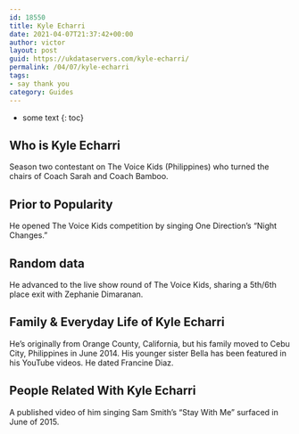 ```yaml
---
id: 18550
title: Kyle Echarri
date: 2021-04-07T21:37:42+00:00
author: victor
layout: post
guid: https://ukdataservers.com/kyle-echarri/
permalink: /04/07/kyle-echarri
tags:
- say thank you
category: Guides
---
```


* some text
{: toc}


## Who is Kyle Echarri



Season two contestant on The Voice Kids (Philippines) who turned the chairs of Coach Sarah and Coach Bamboo.

                
                
                
## Prior to Popularity



He opened The Voice Kids competition by singing One Direction&#8217;s &#8220;Night Changes.&#8221;

                
                
                
## Random data



He advanced to the live show round of The Voice Kids, sharing a 5th/6th place exit with Zephanie Dimaranan.

                
                
                
## Family & Everyday Life of Kyle Echarri



He&#8217;s originally from Orange County, California, but his family moved to Cebu City, Philippines in June 2014. His younger sister Bella has been featured in his YouTube videos. He dated Francine Diaz. 

                
                
                
## People Related With Kyle Echarri



A published video of him singing Sam Smith&#8217;s &#8220;Stay With Me&#8221; surfaced in June of 2015.

                
              
            
          
          
          